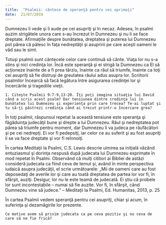 ```yaml
---
title:  "Psalmii: cântece de speranţă pentru cei oprimaţi"
date:  21/07/2019
---
```


Dumnezeu îi vede şi îi aude pe cei asupriţi şi în necaz. Adesea, în psalmi auzim strigătele unora care s-au încrezut în Dumnezeu şi nu li se face dreptate. Afirmaţiile despre bunătatea, dreptatea şi puterea lui Dumnezeu pot părea că pălesc în faţa nedreptăţii şi asupririi pe care aceşti oameni le văd sau le simt.

Totuşi psalmii sunt cântecele celor care continuă să cânte. Viaţa lor nu s-a stins şi nici credinţa lor. Încă este speranţă şi ei strigă la Dumnezeu ca El să acţioneze înainte de a fi prea târziu, înainte ca răul să triumfe, înainte ca toţi cei asupriţi să fie distruşi de greutatea răului adus asupra lor. Scriitorii psalmilor încearcă să facă legătura între asigurarea credinţei lor şi încercările şi tragediile vieţii.

`1. Citeşte Psalmii 9:7-9,13-20. Îţi poţi imagina situaţia lui David când a scris acest psalm? Dar tensiunea dintre credinţa lui în bunătatea lui Dumnezeu şi experienţa prin care trecea? Te-ai luptat şi tu să-ţi păstrezi credinţa când ai trecut printr-o încercare grea?`

În toţi psalmii, răspunsul repetat la această tensiune este speranţa şi făgăduinţa judecăţii bune şi drepte a lui Dumnezeu. Răul şi nedreptatea pot părea să triumfe pentru moment, dar Dumnezeu îi va judeca pe răufăcători şi pe cei nedrepţi. Ei vor fi pedepsiţi, iar celor ce au suferit şi au fost asupriţi li se va face dreptate şi vor fi reînnoiţi.

În cartea Meditaţii la Psalmi, C.S. Lewis descrie uimirea sa iniţială văzând entuziasmul şi dorinţa nespusă după judecata lui Dumnezeu exprimate în mod repetat în Psalmi. Observând că mulţi cititori ai Bibliei de astăzi consideră judecata ca fiind ceva de temut şi, având în minte perspectiva iudaică asupra judecăţii, el scrie următoarele: „Mii de oameni care au fost deposedaţi de averile lor şi care au toată dreptatea de partea lor vor fi, în sfârşit, auziţi. Desigur, lor nu le este teamă de judecată. Ei ştiu că probele lor sunt incontestabile – numai să fie auzite. Vor fi, în sfârşit, când Dumnezeu vine să judece.” – Meditaţii la Psalmi, Ed. Humanitas, 2013, p. 25

În cartea Psalmii vedem speranţă pentru cei asupriţi, chiar şi acum, în suferinţa şi dezamăgirile lor prezente.

`Ce motive avem să privim judecata ca pe ceva pozitiv şi nu ceva de care să ne fie frică?`